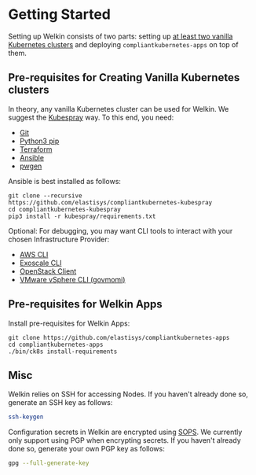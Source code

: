 # Getting Started

Setting up Welkin consists of two parts: setting up [at least two vanilla Kubernetes clusters](../architecture.md#level-2-clusters) and deploying `compliantkubernetes-apps` on top of them.

## Pre-requisites for Creating Vanilla Kubernetes clusters

In theory, any vanilla Kubernetes cluster can be used for Welkin. We suggest the [Kubespray](https://github.com/kubernetes-sigs/kubespray) way. To this end, you need:

- [Git](https://git-scm.com/book/en/v2/Getting-Started-Installing-Git)
- [Python3 pip](https://packaging.python.org/en/latest/guides/installing-using-linux-tools/)
- [Terraform](https://developer.hashicorp.com/terraform/downloads)
- [Ansible](https://www.ansible.com/)
- [pwgen](https://manpages.ubuntu.com/manpages/trusty/man1/pwgen.1.html)

Ansible is best installed as follows:

```shell
git clone --recursive https://github.com/elastisys/compliantkubernetes-kubespray
cd compliantkubernetes-kubespray
pip3 install -r kubespray/requirements.txt
```

Optional: For debugging, you may want CLI tools to interact with your chosen Infrastructure Provider:

- [AWS CLI](https://github.com/aws/aws-cli)
- [Exoscale CLI](https://github.com/exoscale/cli)
- [OpenStack Client](https://pypi.org/project/python-openstackclient/)
- [VMware vSphere CLI (govmomi)](https://github.com/vmware/govmomi)

## Pre-requisites for Welkin Apps

Install pre-requisites for Welkin Apps:

```shell
git clone https://github.com/elastisys/compliantkubernetes-apps
cd compliantkubernetes-apps
./bin/ck8s install-requirements
```

## Misc

Welkin relies on SSH for accessing Nodes. If you haven't already done so, generate an SSH key as follows:

```bash
ssh-keygen
```

Configuration secrets in Welkin are encrypted using [SOPS](https://github.com/getsops/sops).
We currently only support using PGP when encrypting secrets.
If you haven't already done so, generate your own PGP key as follows:

```bash
gpg --full-generate-key
```
